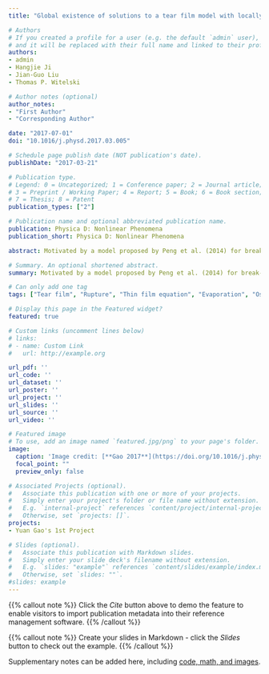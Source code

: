 ```yaml
---
title: "Global existence of solutions to a tear film model with locally elevated evaporation rates"

# Authors
# If you created a profile for a user (e.g. the default `admin` user), write the username (folder name) here 
# and it will be replaced with their full name and linked to their profile.
authors:
- admin
- Hangjie Ji
- Jian-Guo Liu 
- Thomas P. Witelski

# Author notes (optional)
author_notes:
- "First Author"
- "Corresponding Author"

date: "2017-07-01"
doi: "10.1016/j.physd.2017.03.005"

# Schedule page publish date (NOT publication's date).
publishDate: "2017-03-21"

# Publication type.
# Legend: 0 = Uncategorized; 1 = Conference paper; 2 = Journal article;
# 3 = Preprint / Working Paper; 4 = Report; 5 = Book; 6 = Book section;
# 7 = Thesis; 8 = Patent
publication_types: ["2"]

# Publication name and optional abbreviated publication name.
publication: Physica D: Nonlinear Phenomena
publication_short: Physica D: Nonlinear Phenomena

abstract: Motivated by a model proposed by Peng et al. (2014) for break-up of tear films on human eyes, we study the dynamics of a generalized thin film model. The governing equations form a fourth-order coupled system of nonlinear parabolic PDEs for the film thickness and salt concentration subject to non-conservative effects representing evaporation. We analytically prove the global existence of solutions to this model with mobility exponents in several different ranges and present numerical simulations that are in agreement with the analytic results. We also numerically capture other interesting dynamics of the model, including finite-time rupture–shock phenomenon due to the instabilities caused by locally elevated evaporation rates, convergence to equilibrium and infinite-time thinning.

# Summary. An optional shortened abstract.
summary: Motivated by a model proposed by Peng et al. (2014) for break-up of tear films on human eyes, we study the dynamics of a generalized thin film model.

# Can only add one tag
tags: ["Tear film", "Rupture", "Thin film equation", "Evaporation", "Osmolarity", "Finite-time singularity"]

# Display this page in the Featured widget?
featured: true

# Custom links (uncomment lines below)
# links:
# - name: Custom Link
#   url: http://example.org

url_pdf: ''
url_code: ''
url_dataset: ''
url_poster: ''
url_project: ''
url_slides: ''
url_source: ''
url_video: ''

# Featured image
# To use, add an image named `featured.jpg/png` to your page's folder. 
image:
  caption: 'Image credit: [**Gao 2017**](https://doi.org/10.1016/j.physd.2017.03.005)'
  focal_point: ""
  preview_only: false

# Associated Projects (optional).
#   Associate this publication with one or more of your projects.
#   Simply enter your project's folder or file name without extension.
#   E.g. `internal-project` references `content/project/internal-project/index.md`.
#   Otherwise, set `projects: []`.
projects:
- Yuan Gao's 1st Project

# Slides (optional).
#   Associate this publication with Markdown slides.
#   Simply enter your slide deck's filename without extension.
#   E.g. `slides: "example"` references `content/slides/example/index.md`.
#   Otherwise, set `slides: ""`.
#slides: example
---
```


 {{% callout note %}}
 Click the *Cite* button above to demo the feature to enable visitors to import publication metadata into their reference management software.
 {{% /callout %}}

 {{% callout note %}}
Create your slides in Markdown - click the *Slides* button to check out the example.
{{% /callout %}}

 Supplementary notes can be added here, including [code, math, and images](https://wowchemy.com/docs/writing-markdown-latex/).